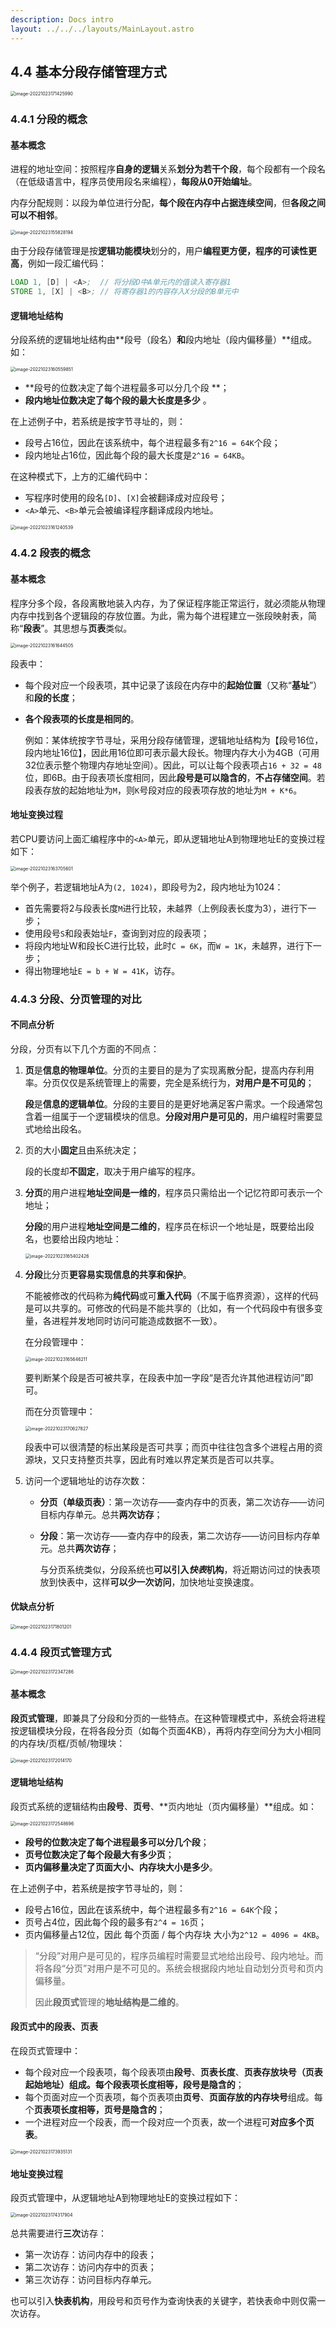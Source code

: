 ```yaml
---
description: Docs intro
layout: ../../../layouts/MainLayout.astro
---
```


## 4.4 基本分段存储管理方式

<img src="https://images.drshw.tech/images/notes/image-20221023171425990.png" alt="image-20221023171425990" style="zoom:50%;" />

### 4.4.1 分段的概念

#### 基本概念

进程的地址空间：按照程序**自身的逻辑**关系**划分为若干个段**，每个段都有一个段名（在低级语言中，程序员使用段名来编程），**每段从0开始编址**。

内存分配规则：以段为单位进行分配，**每个段在内存中占据连续空间**，但**各段之间可以不相邻**。

<img src="https://images.drshw.tech/images/notes/image-20221023155828194.png" alt="image-20221023155828194" style="zoom:50%;" />

由于分段存储管理是按**逻辑功能模块**划分的，用户**编程更方便，程序的可读性更高**，例如一段汇编代码：

```asm
LOAD 1, [D] | <A>;	// 将分段D中A单元内的值读入寄存器1
STORE 1, [X] | <B>;	// 将寄存器1的内容存入X分段的B单元中
```

#### 逻辑地址结构

分段系统的逻辑地址结构由**段号（段名）**和**段内地址（段内偏移量）**组成。如：

<img src="https://images.drshw.tech/images/notes/image-20221023160559851.png" alt="image-20221023160559851" style="zoom:50%;" />

+ **段号的位数决定了每个进程最多可以分几个段 **；
+ **段内地址位数决定了每个段的最大长度是多少** 。

在上述例子中，若系统是按字节寻址的，则：

+ 段号占16位，因此在该系统中，每个进程最多有`2^16 = 64K`个段；
+ 段内地址占16位，因此每个段的最大长度是`2^16 = 64KB`。

在这种模式下，上方的汇编代码中：

+ 写程序时使用的段名`[D]`、`[X]`会被翻译成对应段号；
+ `<A>`单元、`<B>`单元会被编译程序翻译成段内地址。

<img src="https://images.drshw.tech/images/notes/image-20221023161240539.png" alt="image-20221023161240539" style="zoom:50%;" />

### 4.4.2 段表的概念

#### 基本概念

程序分多个段，各段离散地装入内存，为了保证程序能正常运行，就必须能从物理内存中找到各个逻辑段的存放位置。为此，需为每个进程建立一张段映射表，简称“**段表**”。其思想与**页表**类似。

<img src="https://images.drshw.tech/images/notes/image-20221023161644505.png" alt="image-20221023161644505" style="zoom:50%;" />

段表中：

+ 每个段对应一个段表项，其中记录了该段在内存中的**起始位置**（又称“**基址**”）和**段的长度**；

+ **各个段表项的长度是相同的**。

  例如：某体统按字节寻址，采用分段存储管理，逻辑地址结构为【段号16位，段内地址16位】，因此用16位即可表示最大段长。物理内存大小为4GB（可用32位表示整个物理内存地址空间）。因此，可以让每个段表项占`16 + 32 = 48`位，即6B。由于段表项长度相同，因此**段号是可以隐含的**，**不占存储空间**。若段表存放的起始地址为`M`，则`K`号段对应的段表项存放的地址为`M + K*6`。

#### 地址变换过程

若CPU要访问上面汇编程序中的`<A>`单元，即从逻辑地址A到物理地址E的变换过程如下：

<img src="https://images.drshw.tech/images/notes/image-20221023163705601.png" alt="image-20221023163705601" style="zoom:50%;" />

举个例子，若逻辑地址A为`(2, 1024)`，即段号为2，段内地址为1024：

+ 首先需要将2与段表长度`M`进行比较，未越界（上例段表长度为3），进行下一步；
+ 使用段号`S`和段表始址`F`，查询到对应的段表项；
+ 将段内地址W和段长C进行比较，此时`C = 6K`，而`W = 1K`，未越界，进行下一步；
+ 得出物理地址`E = b + W = 41K`，访存。

### 4.4.3 分段、分页管理的对比

#### 不同点分析

分段，分页有以下几个方面的不同点：

1. **页**是**信息的物理单位**。分页的主要目的是为了实现离散分配，提高内存利用率。分页仅仅是系统管理上的需要，完全是系统行为，**对用户是不可见的**；

   **段**是**信息的逻辑单位**。分段的主要目的是更好地满足客户需求。一个段通常包含着一组属于一个逻辑模块的信息。**分段对用户是可见的**，用户编程时需要显式地给出段名。

2. 页的大小**固定**且由系统决定；

   段的长度却**不固定**，取决于用户编写的程序。

3. **分页**的用户进程**地址空间是一维的**，程序员只需给出一个记忆符即可表示一个地址；

   **分段**的用户进程**地址空间是二维的**，程序员在标识一个地址是，既要给出段名，也要给出段内地址：

   <img src="https://images.drshw.tech/images/notes/image-20221023165402426.png" alt="image-20221023165402426" style="zoom:50%;" />

4. **分段**比分页**更容易实现信息的共享和保护**。

   不能被修改的代码称为**纯代码**或可**重入代码**（不属于临界资源），这样的代码是可以共享的。可修改的代码是不能共享的（比如，有一个代码段中有很多变量，各进程并发地同时访问可能造成数据不一致）。

   在分段管理中：

   <img src="https://images.drshw.tech/images/notes/image-20221023165646211.png" alt="image-20221023165646211" style="zoom:50%;" />

   要判断某个段是否可被共享，在段表中加一字段“是否允许其他进程访问”即可。

   而在分页管理中：

   <img src="https://images.drshw.tech/images/notes/image-20221023170627827.png" alt="image-20221023170627827" style="zoom:50%;" />

   段表中可以很清楚的标出某段是否可共享；而页中往往包含多个进程占用的资源块，又只支持整页共享，因此有时难以界定某页是否可以共享。

5. 访问一个逻辑地址的访存次数：

   + **分页（单级页表）**：第一次访存——查内存中的页表，第二次访存——访问目标内存单元。总共**两次访存**；

   + **分段**：第一次访存——查内存中的段表，第二次访存——访问目标内存单元。总共**两次访存**；

     与分页系统类似，分段系统也**可以引入*快表*机构**，将近期访问过的快表项放到快表中，这样**可以少一次访问**，加快地址变换速度。

#### 优缺点分析

<img src="https://images.drshw.tech/images/notes/image-20221023171801201.png" alt="image-20221023171801201" style="zoom:50%;" />

### 4.4.4 段页式管理方式

 <img src="https://images.drshw.tech/images/notes/image-20221023172347286.png" alt="image-20221023172347286" style="zoom:50%;" />

#### 基本概念

**段页式管理**，即兼具了分段和分页的一些特点。在这种管理模式中，系统会将进程按逻辑模块分段，在将各段分页（如每个页面4KB），再将内存空间分为大小相同的内存块/页框/页帧/物理块：

<img src="https://images.drshw.tech/images/notes/image-20221023172014170.png" alt="image-20221023172014170" style="zoom:50%;" />

#### 逻辑地址结构

段页式系统的逻辑结构由**段号**、**页号**、**页内地址（页内偏移量）**组成。如：

<img src="https://images.drshw.tech/images/notes/image-20221023172548696.png" alt="image-20221023172548696" style="zoom:50%;" />

+ **段号的位数决定了每个进程最多可以分几个段**；
+ **页号位数决定了每个段最大有多少页**；
+ **页内偏移量决定了页面大小、内存块大小是多少**。

在上述例子中，若系统是按字节寻址的，则：

+ 段号占16位，因此在该系统中，每个进程最多有`2^16 = 64K`个段；
+ 页号占4位，因此每个段的最多有`2^4 = 16`页；
+ 页内偏移量占12位，因此 每个页面 / 每个内存块 大小为`2^12 = 4096 = 4KB`。

> “分段”对用户是可见的，程序员编程时需要显式地给出段号、段内地址。而将各段“分页”对用户是不可见的。系统会根据段内地址自动划分页号和页内偏移量。
>
> 因此**段页式**管理的**地址结构是二维的**。

#### 段页式中的段表、页表

在段页式管理中：

+ 每个段对应一个段表项，每个段表项由**段号**、**页表长度**、**页表存放块号（页表起始地址）**组成。每个**段表项长度相等，段号是隐含的**；
+ 每个页面对应一个页表项，每个页表项由**页号**、**页面存放的内存块号**组成。每个**页表项长度相等，页号是隐含的**；
+ 一个进程对应一个段表，而一个段对应一个页表，故一个进程可**对应多个页表**。

<img src="https://images.drshw.tech/images/notes/image-20221023173935131.png" alt="image-20221023173935131" style="zoom:50%;" />

#### 地址变换过程

段页式管理中，从逻辑地址A到物理地址E的变换过程如下：

<img src="https://images.drshw.tech/images/notes/image-20221023174317904.png" alt="image-20221023174317904" style="zoom:50%;" />

总共需要进行**三次**访存：

+ 第一次访存：访问内存中的段表；
+ 第二次访存：访问内存中的页表；
+ 第三次访存：访问目标内存单元。

也可以引入**快表机构**，用段号和页号作为查询快表的关键字，若快表命中则仅需一次访存。
